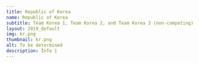 ```yaml
---
title: Republic of Korea
name: Republic of Korea
subtitle: Team Korea 1, Team Korea 2, and Team Korea 3 (non-competing)
layout: 2019_default
img: kr.png
thumbnail: kr.png
alt: To be determined
description: Info 1
---
```

